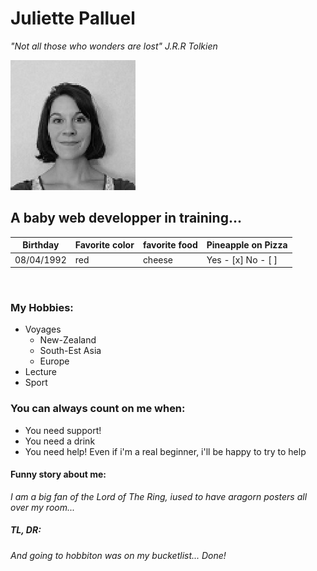 # Juliette Palluel
*"Not all those who wonders are lost" J.R.R Tolkien*


![photo](https://github.com/JPalluel/markdown-challenge/blob/master/IMG_20200217_120919.jpg)


## A baby web developper in training...</br>

|Birthday         | Favorite color| favorite food| Pineapple on Pizza|
| ----------------|---------------|--------------|-------------------|
| 08/04/1992      | red           | cheese       |Yes - [x] No - [ ] |
</br>

### My Hobbies:</br>

* Voyages  
    * New-Zealand
    * South-Est Asia
    * Europe
* Lecture
* Sport
  
### You can always count on me when:
* You need support!
* You need a drink
* You need help! Even if i'm a real beginner, i'll be happy to try to help</br>

#### Funny story about me:

*I am a big fan of the Lord of The Ring, iused to have aragorn posters all over my room...*

##### TL, DR:

 *And going to hobbiton was on my bucketlist... Done!*
         
